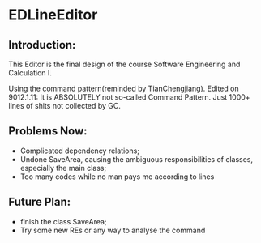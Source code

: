 # EDLineEditor
## Introduction:
This Editor is the final design of the course Software Engineering and Calculation I. 

Using the command pattern(reminded by TianChengjiang).
Edited on 9012.1.11: It is ABSOLUTELY not so-called Command Pattern. Just 1000+ lines of shits not collected by GC.
## Problems Now:
+ Complicated dependency relations;
+ Undone SaveArea, causing the ambiguous responsibilities of classes, especially the main class;
+ Too many codes while no man pays me according to lines
## Future Plan:
* finish the class SaveArea;
* Try some new REs or any way to analyse the command
